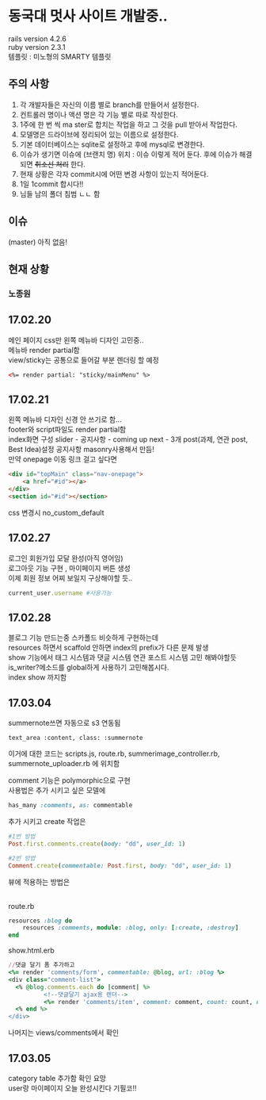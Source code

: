 # 동국대 멋사 사이트 개발중..

rails version 4.2.6 <br> ruby version 2.3.1 <br> 템플릿 : 미노형의 SMARTY 템플릿

## 주의 사항
1. 각 개발자들은 자신의 이름 별로 branch를 만들어서 설정한다.
1. 컨트롤러 명이나 액션 명은 각 기능 별로 따로 작성한다.
1. 1주에 한 번 씩 ma       ster로 합치는 작업을 하고 그 것을 pull 받아서 작업한다.
1. 모델명은 드라이브에 정리되어 있는 이름으로 설정한다.
1. 기본 데이터베이스는 sqlite로 설정하고 후에 mysql로 변경한다.
1. 이슈가 생기면 이슈에 (브랜치 명) 위치 : 이슈 이렇게 적어 둔다. 후에 이슈가 해결되면 ~~취소선 처리~~ 한다. 
1. 현재 상황은 각자 commit시에 어떤 변경 사항이 있는지 적어둔다.
1. 1일 1commit 합시다!!
1. 님들 남의 폴더 침범 ㄴㄴ 함 
## 이슈 

(master) 아직 없음! 

## 현재 상황

### 노종원
17.02.20
-
메인 페이지 css만 왼쪽 메뉴바 디자인 고민중.. <br>
메뉴바 render partial함<br>
view/sticky는 공통으로 들어갈 부분 렌더링 할 예정
```html
<%= render partial: "sticky/mainMenu" %>
```
17.02.21
-
왼쪽 메뉴바 디자인 신경 안 쓰기로 함...<br>
footer와 script파일도 render partial함<br>
index화면 구성 slider - 공지사항 - coming up next - 3개 post(과제, 연관 post, Best Idea)설정<bt>
공지사항 masonry사용해서 만듬!<br>
만약 onepage 이동 링크 걸고 싶다면
```html
<div id="topMain" class="nav-onepage">
    <a href="#id"></a>
</div>
<section id="#id"></section>
```
css 변경시
no_custom_default

17.02.27
-
로그인 회원가입 모달 완성(아직 영어임)<br>
로그아웃 기능 구현 , 마이페이지 버튼 생성<br>
이제 회원 정보 어찌 보일지 구상해야할 듯..<br>
```ruby
current_user.username #사용가능 
```

17.02.28
-
블로그 기능 만드는중 스카폴드 비슷하게 구현하는데<br>
resources 하면서 scaffold 안하면 index의 prefix가 다른 문제 발생 <br>
show 기능에서 태그 시스템과 댓글 시스템 연관 포스트 시스템 고민 해봐야할듯<br>
is_writer?메소드를 global하게 사용하기 고민해봅시다. <br>
index show 까지함

17.03.04
-
summernote쓰면 자동으로 s3 연동됨
```angular2html
text_area :content, class: :summernote
```
이거에 대한 코드는 scripts.js, route.rb, summerimage_controller.rb, summernote_uploader.rb
에 위치함 <br>

comment 기능은 polymorphic으로 구현 <br>
사용법은 추가 시키고 싶은 모델에
```ruby
has_many :comments, as: commentable
```
추가 시키고 create 작업은 
```ruby
#1번 방법  
Post.first.comments.create(body: "dd", user_id: 1)

#2번 방법 
Comment.create(commentable: Post.first, body: "dd", user_id: 1)
```
뷰에 적용하는 방법은

<br>route.rb
```ruby
resources :blog do
    resources :comments, module: :blog, only: [:create, :destroy]
end
```
show.html.erb
```ruby
//댓글 달기 폼 추가하고 
<%= render 'comments/form', commentable: @blog, url: :blog %>
<div class="comment-list">
  <% @blog.comments.each do |comment| %>
          <!--댓글달기 ajax용 렌더-->
          <%= render 'comments/item', comment: comment, count: count, url: :blog %>
  <% end %>
</div>
```
나머지는 views/comments에서 확인 

17.03.05
-
category table 추가함
확인 요망 <br>
user랑 마이페이지 오늘 완성시킨다 기필코!!
